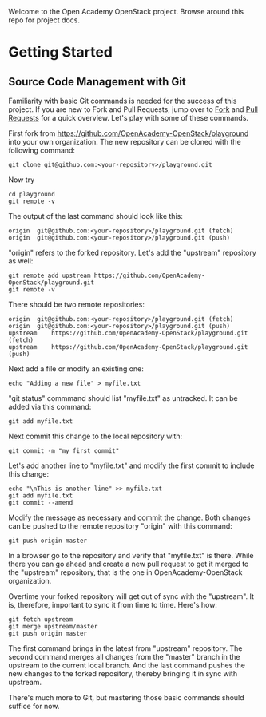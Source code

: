 Welcome to the Open Academy OpenStack project. Browse around this repo for project docs.

Getting Started
===============

Source Code Management with Git
-------------------------------
Familiarity with basic Git commands is needed for the success of this project. If you are new to Fork and Pull Requests, jump over to [Fork](https://help.github.com/articles/fork-a-repo) and [Pull Requests](https://help.github.com/articles/using-pull-requests) for a quick overview. Let's play with some of these commands.

First fork from https://github.com/OpenAcademy-OpenStack/playground into your own organization. The new repository can be cloned with the following command:

    git clone git@github.com:<your-repository>/playground.git
    
Now try

    cd playground
    git remote -v
    
The output of the last command should look like this:

    origin	git@github.com:<your-repository>/playground.git (fetch)
    origin	git@github.com:<your-repository>/playground.git (push)

"origin" refers to the forked repository. Let's add the "upstream" repository as well:

    git remote add upstream https://github.com/OpenAcademy-OpenStack/playground.git
    git remote -v
    
There should be two remote repositories:

    origin	git@github.com:<your-repository>/playground.git (fetch)
    origin	git@github.com:<your-repository>/playground.git (push)
    upstream	https://github.com/OpenAcademy-OpenStack/playground.git (fetch)
    upstream	https://github.com/OpenAcademy-OpenStack/playground.git (push)
    
Next add a file or modify an existing one:

    echo "Adding a new file" > myfile.txt
    
"git status" commmand should list "myfile.txt" as untracked. It can be added via this command:

    git add myfile.txt
    
Next commit this change to the local repository with:

    git commit -m "my first commit"
    
Let's add another line to "myfile.txt" and modify the first commit to include this change:

    echo "\nThis is another line" >> myfile.txt
    git add myfile.txt
    git commit --amend
    
Modify the message as necessary and commit the change. Both changes can be pushed to the remote repository "origin" with this command:

    git push origin master
    
In a browser go to the repository and verify that "myfile.txt" is there. While there you can go ahead and create a new pull request to get it merged to the "upstream" repository, that is the one in OpenAcademy-OpenStack organization.

Overtime your forked repository will get out of sync with the "upstream". It is, therefore, important to sync it from time to time. Here's how:

    git fetch upstream
    git merge upstream/master
    git push origin master
    
The first command brings in the latest from "upstream" repository. The second command merges all changes from the "master" branch in the upstream to the current local branch. And the last command pushes the new changes to the forked repository, thereby bringing it in sync with upstream.

There's much more to Git, but mastering those basic commands should suffice for now.




